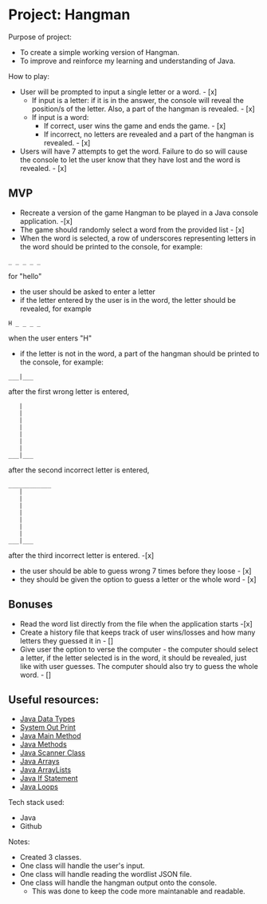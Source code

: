 # Project: Hangman

Purpose of project:

- To create a simple working version of Hangman.
- To improve and reinforce my learning and understanding of Java.

How to play:

- User will be prompted to input a single letter or a word. - [x]
  - If input is a letter: if it is in the answer, the console will reveal the position/s of the letter. Also, a part of the hangman is revealed. - [x]
  - If input is a word:
    - If correct, user wins the game and ends the game. - [x]
    - If incorrect, no letters are revealed and a part of the hangman is revealed. - [x]
- Users will have 7 attempts to get the word. Failure to do so will cause the console to let the user know that they have lost and the word is revealed. - [x]

## MVP

- Recreate a version of the game Hangman to be played in a Java console application. -[x]
- The game should randomly select a word from the provided list - [x]
- When the word is selected, a row of underscores representing letters in the word should be printed to the console, for example:

```
_ _ _ _ _
```

for "hello"

- the user should be asked to enter a letter
- if the letter entered by the user is in the word, the letter should be revealed, for example

```
H _ _ _ _
```

when the user enters "H"

- if the letter is not in the word, a part of the hangman should be printed to the console, for example:

```
___|___
```

after the first wrong letter is entered,

```
   |
   |
   |
   |
   |
   |
   |
___|___
```

after the second incorrect letter is entered,

```
____________
   |
   |
   |
   |
   |
   |
   |
___|___
```

after the third incorrect letter is entered. -[x]

- the user should be able to guess wrong 7 times before they loose - [x]
- they should be given the option to guess a letter or the whole word - [x]

## Bonuses

- Read the word list directly from the file when the application starts -[x]
- Create a history file that keeps track of user wins/losses and how many letters they guessed it in - []
- Give user the option to verse the computer - the computer should select a letter, if the letter selected is in the word, it should be revealed, just like with user guesses. The computer should also try to guess the whole word. - []

## Useful resources:

- [Java Data Types](https://www.w3schools.com/java/java_data_types.asp)
- [System Out Print](https://www.javatpoint.com/system-out-println-in-java)
- [Java Main Method](https://www.javatpoint.com/java-main-method)
- [Java Methods](https://www.w3schools.com/java/java_methods.asp)
- [Java Scanner Class](https://www.w3schools.com/java/java_user_input.asp)
- [Java Arrays](https://www.javatpoint.com/array-in-java)
- [Java ArrayLists](https://www.javatpoint.com/java-arraylist)
- [Java If Statement](https://www.javatpoint.com/java-if-else)
- [Java Loops](https://www.javatpoint.com/java-for-loop)

Tech stack used:

- Java
- Github

Notes:

- Created 3 classes.
- One class will handle the user's input.
- One class will handle reading the wordlist JSON file.
- One class will handle the hangman output onto the console.
  - This was done to keep the code more maintanable and readable.
